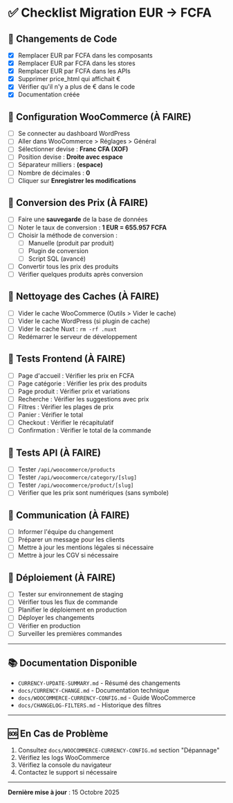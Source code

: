 # ✅ Checklist Migration EUR → FCFA

## 📌 Changements de Code
- [x] Remplacer EUR par FCFA dans les composants
- [x] Remplacer EUR par FCFA dans les stores
- [x] Remplacer EUR par FCFA dans les APIs
- [x] Supprimer price_html qui affichait €
- [x] Vérifier qu'il n'y a plus de € dans le code
- [x] Documentation créée

## 🔧 Configuration WooCommerce (À FAIRE)
- [ ] Se connecter au dashboard WordPress
- [ ] Aller dans WooCommerce > Réglages > Général
- [ ] Sélectionner devise : **Franc CFA (XOF)**
- [ ] Position devise : **Droite avec espace**
- [ ] Séparateur milliers : **(espace)**
- [ ] Nombre de décimales : **0**
- [ ] Cliquer sur **Enregistrer les modifications**

## 💱 Conversion des Prix (À FAIRE)
- [ ] Faire une **sauvegarde** de la base de données
- [ ] Noter le taux de conversion : **1 EUR = 655.957 FCFA**
- [ ] Choisir la méthode de conversion :
  - [ ] Manuelle (produit par produit)
  - [ ] Plugin de conversion
  - [ ] Script SQL (avancé)
- [ ] Convertir tous les prix des produits
- [ ] Vérifier quelques produits après conversion

## 🧹 Nettoyage des Caches (À FAIRE)
- [ ] Vider le cache WooCommerce (Outils > Vider le cache)
- [ ] Vider le cache WordPress (si plugin de cache)
- [ ] Vider le cache Nuxt : `rm -rf .nuxt`
- [ ] Redémarrer le serveur de développement

## 🧪 Tests Frontend (À FAIRE)
- [ ] Page d'accueil : Vérifier les prix en FCFA
- [ ] Page catégorie : Vérifier les prix des produits
- [ ] Page produit : Vérifier prix et variations
- [ ] Recherche : Vérifier les suggestions avec prix
- [ ] Filtres : Vérifier les plages de prix
- [ ] Panier : Vérifier le total
- [ ] Checkout : Vérifier le récapitulatif
- [ ] Confirmation : Vérifier le total de la commande

## 🔌 Tests API (À FAIRE)
- [ ] Tester `/api/woocommerce/products`
- [ ] Tester `/api/woocommerce/category/[slug]`
- [ ] Tester `/api/woocommerce/product/[slug]`
- [ ] Vérifier que les prix sont numériques (sans symbole)

## 📧 Communication (À FAIRE)
- [ ] Informer l'équipe du changement
- [ ] Préparer un message pour les clients
- [ ] Mettre à jour les mentions légales si nécessaire
- [ ] Mettre à jour les CGV si nécessaire

## 🚀 Déploiement (À FAIRE)
- [ ] Tester sur environnement de staging
- [ ] Vérifier tous les flux de commande
- [ ] Planifier le déploiement en production
- [ ] Déployer les changements
- [ ] Vérifier en production
- [ ] Surveiller les premières commandes

---

## 📚 Documentation Disponible

- `CURRENCY-UPDATE-SUMMARY.md` - Résumé des changements
- `docs/CURRENCY-CHANGE.md` - Documentation technique
- `docs/WOOCOMMERCE-CURRENCY-CONFIG.md` - Guide WooCommerce
- `docs/CHANGELOG-FILTERS.md` - Historique des filtres

---

## 🆘 En Cas de Problème

1. Consultez `docs/WOOCOMMERCE-CURRENCY-CONFIG.md` section "Dépannage"
2. Vérifiez les logs WooCommerce
3. Vérifiez la console du navigateur
4. Contactez le support si nécessaire

---

**Dernière mise à jour** : 15 Octobre 2025

